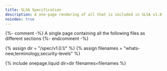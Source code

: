 ```yaml
---
title: SLSA Specification
description: A one-page rendering of all that is included in SLSA v1.0.1.
noindex: true
---
```

{%- comment -%}
A single page containing all the following files as different sections
{%- endcomment -%}

{% assign dir = "/spec/v1.0.1/" %}
{% assign filenames = "whats-new,terminology,security-levels" %}

{% include onepage.liquid dir=dir filenames=filenames %}

